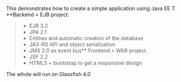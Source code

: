 This demonstrates how to create a simple application using Java EE 7.
**Backend = EJB project.
> - EJB 3.2
> - JPA 2.1
> - Entities and automatic creation of the database
> - JAX-RS API and object serialization
> - JMS 2.0 as event bus** Frontend = WAR project.
> - JSF 2.2
> - HTML5 + bootstrap to get a responsive design

The whole will run on Glassfish 4.0
